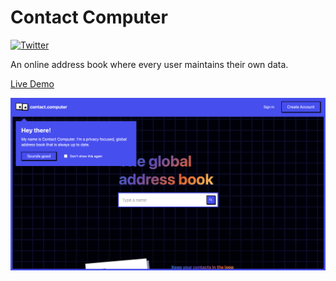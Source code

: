 # Contact Computer

[![Twitter](https://img.shields.io/twitter/url?url=https%3A%2F%2Fgithub.com%2Fmaxibenner%2Fmerch)](https://twitter.com/intent/tweet?text=Wow:&url=https%3A%2F%2Fgithub.com%2Fmaxibenner%2Fteeshot)

An online address book where every user maintains their own data.


[Live Demo](https://cc.fotura.co)

<img src="./readme_preview.png">
